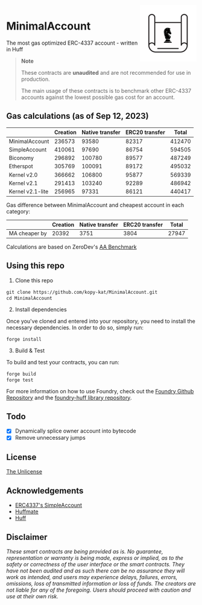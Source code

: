 <img align="right" width="150" height="150" top="100" src="./assets/blueprint.png">

# MinimalAccount

The most gas optimized ERC-4337 account - written in Huff

> **Note**
>
> These contracts are **unaudited** and are not recommended for use in production.
>
> The main usage of these contracts is to benchmark other ERC-4337 accounts against the lowest possible gas cost for an account.

## Gas calculations (as of Sep 12, 2023)

|                  | Creation | Native transfer | ERC20 transfer | Total  |
| ---------------- | -------- | --------------- | -------------- | ------ |
| MinimalAccount   | 236573   | 93580           | 82317          | 412470 |
| SimpleAccount    | 410061   | 97690           | 86754          | 594505 |
| Biconomy         | 296892   | 100780          | 89577          | 487249 |
| Etherspot        | 305769   | 100091          | 89172          | 495032 |
| Kernel v2.0      | 366662   | 106800          | 95877          | 569339 |
| Kernel v2.1      | 291413   | 103240          | 92289          | 486942 |
| Kernel v2.1-lite | 256965   | 97331           | 86121          | 440417 |

Gas difference between MinimalAccount and cheapest account in each category:

|               | Creation | Native transfer | ERC20 transfer | Total |
| ------------- | -------- | --------------- | -------------- | ----- |
| MA cheaper by | 20392    | 3751            | 3804           | 27947 |

Calculations are based on ZeroDev's [AA Benchmark](https://github.com/zerodevapp/aa-benchmark)

## Using this repo

1. Clone this repo

```
git clone https://github.com/kopy-kat/MinimalAccount.git
cd MinimalAccount
```

2. Install dependencies

Once you've cloned and entered into your repository, you need to install the necessary dependencies. In order to do so, simply run:

```shell
forge install
```

3. Build & Test

To build and test your contracts, you can run:

```shell
forge build
forge test
```

For more information on how to use Foundry, check out the [Foundry Github Repository](https://github.com/foundry-rs/foundry/tree/master/forge) and the [foundry-huff library repository](https://github.com/huff-language/foundry-huff).

## Todo

- [x] Dynamically splice owner account into bytecode
- [x] Remove unnecessary jumps

## License

[The Unlicense](https://github.com/huff-language/huff-project-template/blob/master/LICENSE)

## Acknowledgements

- [ERC4337's SimpleAccount](https://github.com/eth-infinitism/account-abstraction/blob/develop/contracts/samples/SimpleAccount.sol)
- [Huffmate](https://github.com/huff-language/huffmate)
- [Huff](https://huff.sh)

## Disclaimer

_These smart contracts are being provided as is. No guarantee, representation or warranty is being made, express or implied, as to the safety or correctness of the user interface or the smart contracts. They have not been audited and as such there can be no assurance they will work as intended, and users may experience delays, failures, errors, omissions, loss of transmitted information or loss of funds. The creators are not liable for any of the foregoing. Users should proceed with caution and use at their own risk._
